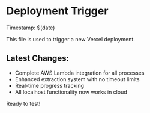 # Deployment Trigger

Timestamp: $(date)

This file is used to trigger a new Vercel deployment.

## Latest Changes:
- Complete AWS Lambda integration for all processes
- Enhanced extraction system with no timeout limits
- Real-time progress tracking
- All localhost functionality now works in cloud

Ready to test!
